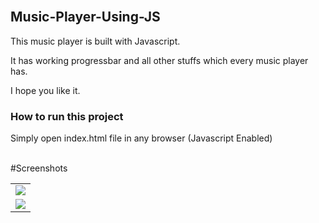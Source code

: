 <br/>
<h2>Music-Player-Using-JS</h2>
<p>This music player is built with Javascript.</p>
<p>It has working progressbar and all other stuffs which every music player has.</p>
<p>I hope you like it.</p>
<h3>How to run this project</h3>
<p>Simply open index.html file in any browser (Javascript Enabled)</p>
<br/>
#Screenshots
<table>
  <tr>
    <td align="center"><img src="https://github.com/abmestri25/music-player-js/blob/main/screenshots/Screenshot%20(254).png?raw=true"></td>
  </tr>
  <br/>
  <tr>
    <td align="center"><img src="https://github.com/abmestri25/music-player-js/blob/main/screenshots/Screenshot%20(255).png?raw=true"></td>
  </tr>
  </table>
<br />
